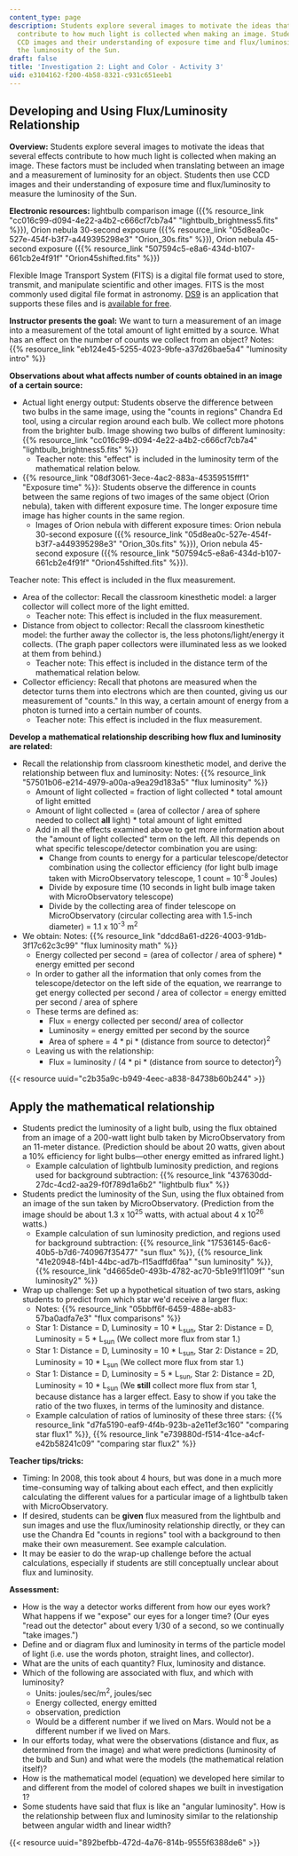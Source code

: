 ```yaml
---
content_type: page
description: Students explore several images to motivate the ideas that several effects
  contribute to how much light is collected when making an image. Students then use
  CCD images and their understanding of exposure time and flux/luminosity to measure
  the luminosity of the Sun.
draft: false
title: 'Investigation 2: Light and Color - Activity 3'
uid: e3104162-f200-4b58-8321-c931c651eeb1
---
```

## **Developing and Using Flux/Luminosity Relationship**

**Overview:** Students explore several images to motivate the ideas that several effects contribute to how much light is collected when making an image. These factors must be included when translating between an image and a measurement of luminosity for an object. Students then use CCD images and their understanding of exposure time and flux/luminosity to measure the luminosity of the Sun.

**Electronic resources:** lightbulb comparison image ({{% resource_link "cc016c99-d094-4e22-a4b2-c666cf7cb7a4" "lightbulb\_brightness5.fits" %}}), Orion nebula 30-second exposure ({{% resource_link "05d8ea0c-527e-454f-b3f7-a449395298e3" "Orion\_30s.fits" %}}), Orion nebula 45-second exposure ({{% resource_link "507594c5-e8a6-434d-b107-661cb2e4f91f" "Orion45shifted.fits" %}})

Flexible Image Transport System (FITS) is a digital file format used to store, transmit, and manipulate scientific and other images. FITS is the most commonly used digital file format in astronomy. [DS9](http://hea-www.harvard.edu/RD/ds9/) is an application that supports these files and is [available for free](http://hea-www.harvard.edu/RD/ds9/).

**Instructor presents the goal:** We want to turn a measurement of an image into a measurement of the total amount of light emitted by a source. What has an effect on the number of counts we collect from an object? Notes: {{% resource_link "eb124e45-5255-4023-9bfe-a37d26bae5a4" "luminosity intro" %}}

**Observations about what affects number of counts obtained in an image of a certain source:**

- Actual light energy output: Students observe the difference between two bulbs in the same image, using the "counts in regions" Chandra Ed tool, using a circular region around each bulb. We collect more photons from the brighter bulb. Image showing two bulbs of different luminosity: {{% resource_link "cc016c99-d094-4e22-a4b2-c666cf7cb7a4" "lightbulb\_brightness5.fits" %}}
    - Teacher note: this "effect" is included in the luminosity term of the mathematical relation below.
- {{% resource_link "08df3061-3ece-4ac2-883a-45359515fff1" "Exposure time" %}}: Students observe the difference in counts between the same regions of two images of the same object (Orion nebula), taken with different exposure time. The longer exposure time image has higher counts in the same region.
    - Images of Orion nebula with different exposure times: Orion nebula 30-second exposure ({{% resource_link "05d8ea0c-527e-454f-b3f7-a449395298e3" "Orion\_30s.fits" %}}), Orion nebula 45-second exposure ({{% resource_link "507594c5-e8a6-434d-b107-661cb2e4f91f" "Orion45shifted.fits" %}}). 

Teacher note: This effect is included in the flux measurement.

- Area of the collector: Recall the classroom kinesthetic model: a larger collector will collect more of the light emitted.
    - Teacher note: This effect is included in the flux measurement.
- Distance from object to collector: Recall the classroom kinesthetic model: the further away the collector is, the less photons/light/energy it collects. (The graph paper collectors were illuminated less as we looked at them from behind.)
    - Teacher note: This effect is included in the distance term of the mathematical relation below.
- Collector efficiency: Recall that photons are measured when the detector turns them into electrons which are then counted, giving us our measurement of "counts." In this way, a certain amount of energy from a photon is turned into a certain number of counts.
    - Teacher note: This effect is included in the flux measurement.

**Develop a mathematical relationship describing how flux and luminosity are related:**

- Recall the relationship from classroom kinesthetic model, and derive the relationship between flux and luminosity: Notes: {{% resource_link "57501b06-e214-4979-a00a-a9ea29d183a5" "flux luminosity" %}}
    - Amount of light collected = fraction of light collected \* total amount of light emitted
    - Amount of light collected = (area of collector / area of sphere needed to collect **all** light) \* total amount of light emitted
    - Add in all the effects examined above to get more information about the "amount of light collected" term on the left. All this depends on what specific telescope/detector combination you are using:
        - Change from counts to energy for a particular telescope/detector combination using the collector efficiency (for light bulb image taken with MicroObservatory telescope, 1 count = 10<sup>\-8</sup> Joules)
        - Divide by exposure time (10 seconds in light bulb image taken with MicroObservatory telescope)
        - Divide by the collecting area of finder telescope on MicroObservatory (circular collecting area with 1.5-inch diameter) = 1.1 x 10<sup>\-3</sup> m<sup>2</sup>
- We obtain: Notes: {{% resource_link "ddcd8a61-d226-4003-91db-3f17c62c3c99" "flux luminosity math" %}}
    - Energy collected per second = (area of collector / area of sphere) \* energy emitted per second
    - In order to gather all the information that only comes from the telescope/detector on the left side of the equation, we rearrange to get energy collected per second / area of collector = energy emitted per second / area of sphere
    - These terms are defined as:
        - Flux = energy collected per second/ area of collector
        - Luminosity = energy emitted per second by the source
        - Area of sphere = 4 \* pi \* (distance from source to detector)<sup>2</sup>
    - Leaving us with the relationship:
        - Flux = luminosity / (4 \* pi \* (distance from source to detector)<sup>2</sup>)

{{< resource uuid="c2b35a9c-b949-4eec-a838-84738b60b244" >}}

## **Apply the mathematical relationship**

- Students predict the luminosity of a light bulb, using the flux obtained from an image of a 200-watt light bulb taken by MicroObservatory from an 11-meter distance. (Prediction should be about 20 watts, given about a 10% efficiency for light bulbs—other energy emitted as infrared light.)
    - Example calculation of lightbulb luminosity prediction, and regions used for background subtraction: {{% resource_link "437630dd-27dc-4cd2-aa29-f0f789d1a6b2" "lightbulb flux" %}}
- Students predict the luminosity of the Sun, using the flux obtained from an image of the sun taken by MicroObservatory. (Prediction from the image should be about 1.3 x 10<sup>25</sup> watts, with actual about 4 x 10<sup>26</sup> watts.)
    - Example calculation of sun luminosity prediction, and regions used for background subtraction: {{% resource_link "17536145-6ac6-40b5-b7d6-740967f35477" "sun flux" %}}, {{% resource_link "41e20948-f4b1-44bc-ad7b-f15adffd6faa" "sun luminosity" %}}, {{% resource_link "d4665de0-493b-4782-ac70-5b1e91f1109f" "sun luminosity2" %}}
- Wrap up challenge: Set up a hypothetical situation of two stars, asking students to predict from which star we'd receive a larger flux:
    - Notes: {{% resource_link "05bbff6f-6459-488e-ab83-57ba0adfa7e3" "flux comparisons" %}}
    - Star 1: Distance = D, Luminosity = 10 \* L<sub>sun</sub>, Star 2: Distance = D, Luminosity = 5 \* L<sub>sun</sub> (We collect more flux from star 1.)
    - Star 1: Distance = D, Luminosity = 10 \* L<sub>sun</sub>, Star 2: Distance = 2D, Luminosity = 10 \* L<sub>sun</sub> (We collect more flux from star 1.)
    - Star 1: Distance = D, Luminosity = 5 \* L<sub>sun</sub>, Star 2: Distance = 2D, Luminosity = 10 \* L<sub>sun</sub> (We **still** collect more flux from star 1, because distance has a larger effect. Easy to show if you take the ratio of the two fluxes, in terms of the luminosity and distance.
    - Example calculation of ratios of luminosity of these three stars: {{% resource_link "d7fa5190-eaf9-4f4b-923b-a2e11ef3c160" "comparing star flux1" %}}, {{% resource_link "e739880d-f514-41ce-a4cf-e42b58241c09" "comparing star flux2" %}}

**Teacher tips/tricks:**

- Timing: In 2008, this took about 4 hours, but was done in a much more time-consuming way of talking about each effect, and then explicitly calculating the different values for a particular image of a lightbulb taken with MicroObservatory.
- If desired, students can be **given** flux measured from the lightbulb and sun images and use the flux/luminosity relationship directly, or they can use the Chandra Ed "counts in regions" tool with a background to then make their own measurement. See example calculation.
- It may be easier to do the wrap-up challenge before the actual calculations, especially if students are still conceptually unclear about flux and luminosity.

**Assessment:**

- How is the way a detector works different from how our eyes work? What happens if we "expose" our eyes for a longer time? (Our eyes "read out the detector" about every 1/30 of a second, so we continually "take images.")
- Define and or diagram flux and luminosity in terms of the particle model of light (i.e. use the words photon, straight lines, and collector).
- What are the units of each quantity? Flux, luminosity and distance.
- Which of the following are associated with flux, and which with luminosity?
    - Units: joules/sec/m<sup>2</sup>, joules/sec
    - Energy collected, energy emitted
    - observation, prediction
    - Would be a different number if we lived on Mars. Would not be a different number if we lived on Mars.
- In our efforts today, what were the observations (distance and flux, as determined from the image) and what were predictions (luminosity of the bulb and Sun) and what were the models (the mathematical relation itself)?
- How is the mathematical model (equation) we developed here similar to and different from the model of colored shapes we built in investigation 1?
- Some students have said that flux is like an "angular luminosity". How is the relationship between flux and luminosity similar to the relationship between angular width and linear width?

{{< resource uuid="892befbb-472d-4a76-814b-9555f6388de6" >}}